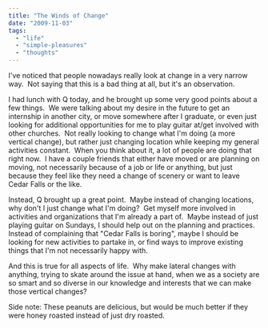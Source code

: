 ```yaml
---
title: "The Winds of Change"
date: "2009-11-03"
tags:
  - "life"
  - "simple-pleasures"
  - "thoughts"
---
```


I've noticed that people nowadays really look at change in a very narrow way.  Not saying that this is a bad thing at all, but it's an observation.

I had lunch with Q today, and he brought up some very good points about a few things.  We were talking about my desire in the future to get an internship in another city, or move somewhere after I graduate, or even just looking for additional opportunities for me to play guitar at/get involved with other churches.  Not really looking to change what I'm doing (a more vertical change), but rather just changing location while keeping my general activities constant.  When you think about it, a lot of people are doing that right now.  I have a couple friends that either have moved or are planning on moving, not necessarily because of a job or life or anything, but just because they feel like they need a change of scenery or want to leave Cedar Falls or the like.

Instead, Q brought up a great point.  Maybe instead of changing locations, why don't I just change what I'm doing?  Get myself more involved in activities and organizations that I'm already a part of.  Maybe instead of just playing guitar on Sundays, I should help out on the planning and practices.  Instead of complaining that "Cedar Falls is boring", maybe I should be looking for new activities to partake in, or find ways to improve existing things that I'm not necessarily happy with.

And this is true for all aspects of life.  Why make lateral changes with anything, trying to skate around the issue at hand, when we as a society are so smart and so diverse in our knowledge and interests that we can make those vertical changes?

Side note: These peanuts are delicious, but would be much better if they were honey roasted instead of just dry roasted.
